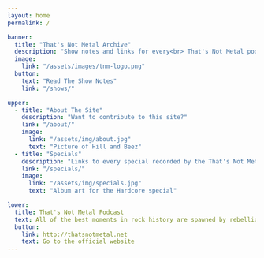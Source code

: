 ```yaml
---
layout: home
permalink: /

banner:
  title: "That's Not Metal Archive"
  description: "Show notes and links for every<br> That's Not Metal podcast episode."
  image:
    link: "/assets/images/tnm-logo.png"
  button:
    text: "Read The Show Notes"
    link: "/shows/"

upper:
  - title: "About The Site"
    description: "Want to contribute to this site?"
    link: "/about/"
    image:
      link: "/assets/img/about.jpg"
      text: "Picture of Hill and Beez"
  - title: "Specials"
    description: "Links to every special recorded by the That's Not Metal team"
    link: "/specials/"
    image:
      link: "/assets/img/specials.jpg"
      text: "Album art for the Hardcore special"

lower:
  title: That's Not Metal Podcast
  text: All of the best moments in rock history are spawned by rebellion. Whether it’s against your parents and school as a teenager or kicking out against “the man” as an adult, rebellion is the starting point of everything great that has ever happened in the world of rock music. The THAT’S NOT METAL podcast is a statement of rebellion.
  button:
    link: http://thatsnotmetal.net
    text: Go to the official website
---
```


